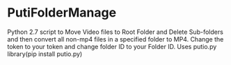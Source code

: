 # PutiFolderManage
Python 2.7 script to Move Video files to Root Folder and Delete Sub-folders and then convert all non-mp4 files in a specified folder to MP4. 
Change the token to your token and change folder ID to your Folder ID.
Uses putio.py library(pip install putio.py) 
